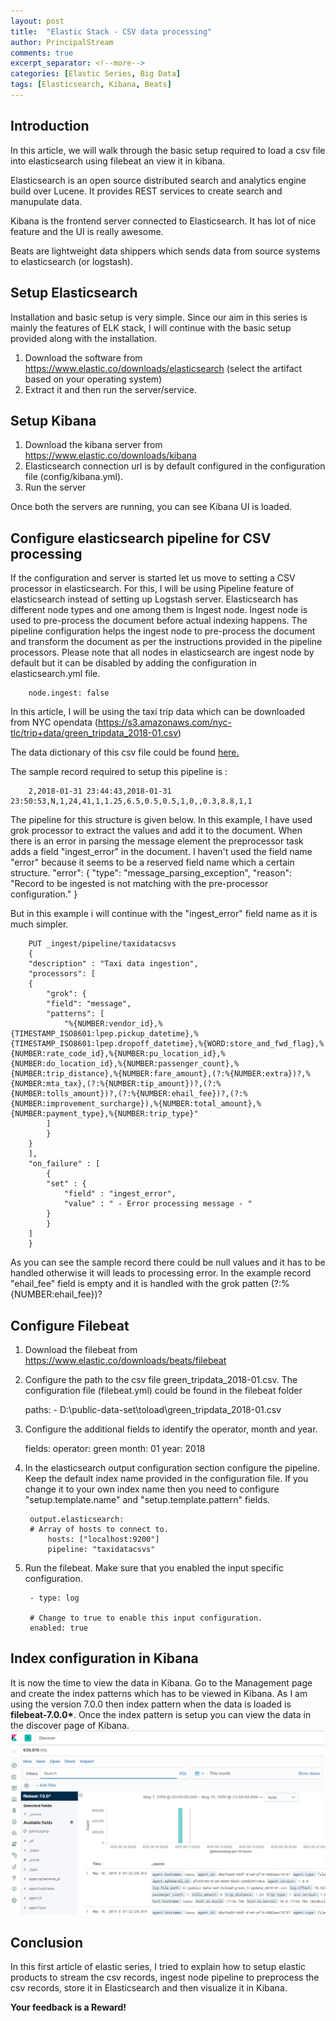 ```yaml
---
layout: post
title:  "Elastic Stack - CSV data processing"
author: PrincipalStream
comments: true
excerpt_separator: <!--more-->
categories: [Elastic Series, Big Data]
tags: [Elasticsearch, Kibana, Beats]
---
```


## Introduction

In this article, we will walk through the basic setup required to load a csv file into elasticsearch using filebeat an view it in kibana.

Elasticsearch is an open source distributed search and analytics engine build over Lucene. It provides REST services to create search and manupulate data.

Kibana is the frontend server connected to Elasticsearch. It has lot of nice feature and the UI is really awesome.

Beats are lightweight data shippers which sends data from source systems to elasticsearch (or logstash).

<!--more-->

## Setup Elasticsearch

Installation and basic setup is very simple. Since our aim in this series is mainly the features of ELK stack, I will continue with the basic setup provided along with the installation.

1. Download the software from https://www.elastic.co/downloads/elasticsearch (select the artifact based on your operating system)
2. Extract it and then run the server/service.

## Setup Kibana

1. Download the kibana server from https://www.elastic.co/downloads/kibana 
2. Elasticsearch connection url is by default configured in the configuration file (config/kibana.yml).
3. Run the server 

Once both the servers are running, you can see Kibana UI is loaded. 

## Configure elasticsearch pipeline for CSV processing

If the configuration and server is started let us move to setting a CSV processor in elasticsearch. For this, I will be using Pipeline feature of elasticsearch instead of setting up Logstash server.
Elasticsearch has different node types and one among them is Ingest node. Ingest node is used to pre-process the document before actual indexing happens. The pipeline configuration helps the ingest node to pre-process the document and transform the document as per the instructions provided in the pipeline processors.
Please note that all nodes in elasticsearch are ingest node by default but it can be disabled by adding the configuration in elasticsearch.yml file.

        node.ingest: false

In this article, I will be using the taxi trip data which can be downloaded from NYC opendata (https://s3.amazonaws.com/nyc-tlc/trip+data/green_tripdata_2018-01.csv) 

The data dictionary of this csv file could be found [here.](https://www1.nyc.gov/assets/tlc/downloads/pdf/data_dictionary_trip_records_green.pdf)

The sample record required to setup this pipeline is :

        2,2018-01-31 23:44:43,2018-01-31 23:50:53,N,1,24,41,1,1.25,6.5,0.5,0.5,1,0,,0.3,8.8,1,1

The pipeline for this structure is given below. In this example, I have used grok processor to extract the values and add it to the document. When there is an error in parsing the message element the preprocessor task adds a field "ingest_error" in the document. I haven't used the field name "error" because it seems to be a reserved field name which a certain structure.
        "error": {
            "type": "message_parsing_exception",
            "reason": "Record to be ingested is not matching with the pre-processor configuration."
        }

But in this example i will continue with the "ingest_error" field name as it is much simpler.

        PUT _ingest/pipeline/taxidatacsvs
        {
        "description" : "Taxi data ingestion",
        "processors": [
        {
            "grok": {
            "field": "message",
            "patterns": [
                "%{NUMBER:vendor_id},%{TIMESTAMP_ISO8601:lpep.pickup_datetime},%{TIMESTAMP_ISO8601:lpep.dropoff_datetime},%{WORD:store_and_fwd_flag},%{NUMBER:rate_code_id},%{NUMBER:pu_location_id},%{NUMBER:do_location_id},%{NUMBER:passenger_count},%{NUMBER:trip_distance},%{NUMBER:fare_amount},(?:%{NUMBER:extra})?,%{NUMBER:mta_tax},(?:%{NUMBER:tip_amount})?,(?:%{NUMBER:tolls_amount})?,(?:%{NUMBER:ehail_fee})?,(?:%{NUMBER:improvement_surcharge}),%{NUMBER:total_amount},%{NUMBER:payment_type},%{NUMBER:trip_type}"
            ]
            }
        }
        ],
        "on_failure" : [
            {
            "set" : {
                "field" : "ingest_error",
                "value" : " - Error processing message - "
            }
            }
        ]
        }

As you can see the sample record there could be null values and it has to be handled otherwise it will leads to processing error.
In the example record "ehail_fee" field is empty and it is handled with the grok patten 
        (?:%{NUMBER:ehail_fee})?
        
## Configure Filebeat

1. Download the filebeat from https://www.elastic.co/downloads/beats/filebeat
2. Configure the path to the csv file green_tripdata_2018-01.csv. The configuration file (filebeat.yml) could be found in the filebeat folder

    paths:
        - D:\public-data-set\toload\green_tripdata_2018-01.csv
3. Configure the additional fields to identify the operator, month and year.

    fields:
        operator: green
        month: 01
        year: 2018
4. In the elasticsearch output configuration section configure the pipeline. Keep the default index name provided in the configuration file. If you change it to your own index name then you need to configure "setup.template.name" and "setup.template.pattern" fields. 

        output.elasticsearch:
        # Array of hosts to connect to.
            hosts: ["localhost:9200"]
            pipeline: "taxidatacsvs"

5. Run the filebeat. Make sure that you enabled the input specific configuration.

        - type: log

        # Change to true to enable this input configuration.
        enabled: true

## Index configuration in Kibana

It is now the time to view the data in Kibana. Go to the Management page and create the index patterns which has to be viewed in Kibana. As I am using the version 7.0.0 then index pattern when the data is loaded is __filebeat-7.0.0*__.
Once the index pattern is setup you can view the data in the discover page of Kibana.
![](/assets/img/elastic/kibana-discover-01.png)


## Conclusion
In this first article of elastic series, I tried to explain how to setup elastic products to stream the csv records, ingest node pipeline to preprocess the csv records, store it in Elasticsearch and then visualize it in Kibana.

__**Your feedback is a Reward!**__